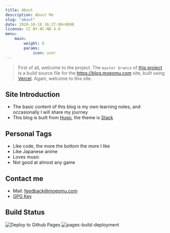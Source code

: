 ```yaml
---
title: About
description: About Me
slug: "about"
date: 2020-10-10 16:27:00+0800
license: CC BY-NC-ND 4.0
menu:
    main: 
        weight: 6
        params:
            icon: user
---
```


> First of all, welcome to the project. The `master brance` of [this project](https://github.com/Misakaou/blog) is a build source file for the <https://blog.moeomu.com> site, built using [Vercel](https://vercel.com/). Again, welcome to this site.

## Site Introduction

- The basic content of this blog is my own learning notes, and occasionally I will share my journey
- This blog is built from [Hugo](https://gohugo.io/), the theme is [Stack](https://github.com/CaiJimmy/hugo-theme-stack)

## Personal Tags

- Like code, the more the bottom the more I like
- Like Japanese anime
- Loves music
- Not good at almost any game

## Contact me

- Mail: <feedback@moeomu.com>
- [GPG Key](./Misaka_0x9A630CD2_public.asc)

## Build Status

![Deploy to Github Pages](https://github.com/Misakaou/blog/actions/workflows/deploy.yml/badge.svg)
![pages-build-deployment](https://github.com/Misakaou/blog/actions/workflows/pages/pages-build-deployment/badge.svg)
